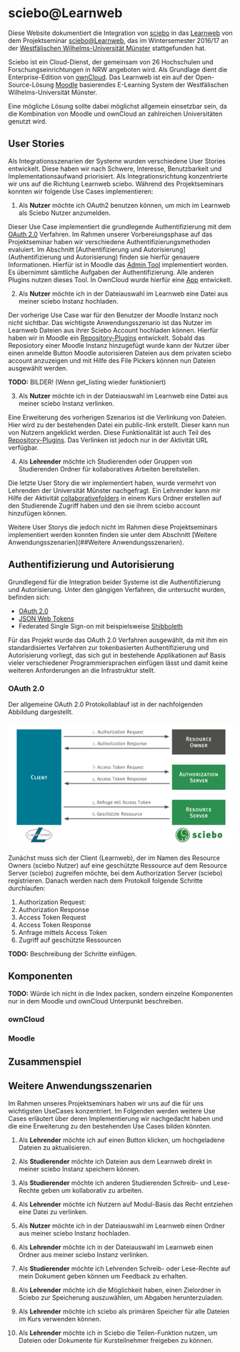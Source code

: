 # sciebo@Learnweb
Diese Website dokumentiert die Integration von [sciebo](https://www.sciebo.de/) in das [Learnweb](https://www.uni-muenster.de/LearnWeb/learnweb2/) 
von dem Projektseminar [sciebo@Learnweb](https://www.wi.uni-muenster.de/de/studierende/lehrangebot/227197), das im Wintersemester 2016/17 an der [Westfälischen Wilhelms-Universität Münster](http://www.uni-muenster.de/) stattgefunden hat.

Sciebo ist ein Cloud-Dienst, der gemeinsam von 26 Hochschulen und Forschungseinrichtungen in NRW angeboten wird. Als Grundlage dient die Enterprise-Edition von [ownCloud](https://owncloud.org/). 
Das Learnweb ist ein auf der Open-Source-Lösung [Moodle](https://moodle.org/) basierendes E-Learning System der Westfälischen Wilhelms-Universität Münster.

Eine mögliche Lösung sollte dabei möglichst allgemein einsetzbar sein, da die Kombination von Moodle und ownCloud an zahlreichen Universitäten genutzt wird.

## User Stories
Als Integrationsszenarien der Systeme wurden verschiedene User Stories entwickelt. 
Diese haben wir nach Schwere, Interesse, Benutzbarkeit und Implementationsaufwand priorisiert. 
Als Integrationsrichtung konzentrierte wir uns auf die Richtung Learnweb <i class="fa fa-long-arrow-right" aria-hidden="true"></i> sciebo. 
Während des Projektseminars konnten wir folgende Use Cases implementieren:

1. Als **Nutzer** möchte ich OAuth2 benutzen können, um mich im Learnweb als Sciebo Nutzer anzumelden.

Dieser Use Case implementiert die grundlegende Authentifizierung mit dem [OAuth 2.0](https://oauth.net/2/) Verfahren.
Im Rahmen unserer Vorbereiungsphase auf das Projektseminar haben wir verschiedene Authentifizierungsmethoden evaluiert. Im Abschnitt
 [Authentifizierung und Autorisierung](Authentifizierung und Autorisierung) finden sie hierfür genauere Informationen. Hierfür ist in Moodle das
 [Admin Tool](moodle/admin-tool.md) implementiert worden. Es übernimmt sämtliche Aufgaben der Authentifizierung. Alle anderen Plugins nutzen dieses Tool.
 In OwnCloud wurde hierfür eine [App](/owncloud/technische-umsetzung.md) entwickelt.
 
2. Als **Nutzer** möchte ich in der Dateiauswahl im Learnweb eine Datei aus meiner sciebo Instanz hochladen. 

Der vorherige Use Case war für den Benutzer der Moodle Instanz noch nicht sichtbar. Das wichtigste Anwendungsszenario ist das Nutzer im Learnweb Dateien aus ihrer 
Sciebo Account hochladen können. Hierfür haben wir in Moodle ein [Repository-Plugins](/moodle/repository.md) entwickelt. Sobald das Reposiotory einer Moodle 
Instanz hinzugefügt wurde kann der Nutzer über einen anmelde Button Moodle autorisieren Dateien aus dem privaten sciebo account anzuzeigen 
und mit Hilfe des File Pickers können nun Dateien ausgewählt werden.
<div class="alert alert-danger">
  <strong>TODO:</strong> BILDER! (Wenn get_listing wieder funktioniert)
</div>

3. Als **Nutzer** möchte ich in der Dateiauswahl im Learnweb eine Datei aus meiner sciebo Instanz verlinken.

Eine Erweiterung des vorherigen Szenarios ist die Verlinkung von Dateien. Hier wird zu der bestehenden Datei ein public-link erstellt.
Dieser kann nun von Nutzern angeklickt werden. Diese Funktionalität ist auch Teil des [Repository-Plugins](/moodle/repository.md). Das Verlinken ist 
jedoch nur in der Aktivität URL verfügbar.

4. Als **Lehrender** möchte ich Studierenden oder Gruppen von Studierenden Ordner für kollaboratives Arbeiten bereitstellen. 

Die letzte User Story die wir implementiert haben, wurde vermehrt von Lehrenden der Universität Münster nachgefragt. Ein Lehrender kann mir Hilfe der
Aktivität [collaborativefolders](/moodle/activity.md) in einem Kurs Ordner erstellen auf den Studierende Zugriff haben und den sie ihrem sciebo account hinzufügen können.

Weitere User Storys die jedoch nicht im Rahmen diese Projektseminars implementiert werden konnten finden sie unter dem Abschnitt 
[Weitere Anwendungsszenarien](##Weitere Anwendungsszenarien).
## Authentifizierung und Autorisierung
Grundlegend für die Integration beider Systeme ist die Authentifizierung und Autorisierung. Unter den gängigen Verfahren, die untersucht wurden, befinden sich:

* [OAuth 2.0](https://oauth.net/2/)
* [JSON Web Tokens](https://jwt.io/)
* Federated Single Sign-on mit beispielsweise [Shibboleth](https://shibboleth.net/)

Für das Projekt wurde das OAuth 2.0 Verfahren ausgewählt, da mit ihm ein standardisiertes Verfahren zur tokenbasierten Authentifizierung und 
Autorisierung vorliegt, das sich gut in bestehende Applikationen auf Basis vieler verschiedener Programmiersprachen einfügen lässt und damit keine weiteren Anforderungen an die Infrastruktur stellt.

### OAuth 2.0
Der allgemeine OAuth 2.0 Protokollablauf ist in der nachfolgenden Abbildung dargestellt.

![Authorization Code Flow](images/oauth-allgemein.svg)

Zunächst muss sich der Client (Learnweb), der im Namen des Resource Owners (sciebo Nutzer) auf eine geschützte Ressource auf dem Resource Server (sciebo) zugreifen möchte, 
bei dem Authorization Server (sciebo) registrieren. Danach werden nach dem Protokoll folgende Schritte durchlaufen:

1. Authorization Request:
2. Authorization Response
3. Access Token Request
4. Access Token Response
5. Anfrage mittels Access Token
6. Zugriff auf geschützte Ressourcen

<div class="alert alert-danger">
  <strong>TODO:</strong> Beschreibung der Schritte einfügen.
</div>

## Komponenten
<div class="alert alert-danger">
  <strong>TODO:</strong> Würde ich nicht in die Index packen, sondern einzelne Komponenten nur in dem Moodle und ownCloud Unterpunkt beschreiben.
</div>

### ownCloud

### Moodle

## Zusammenspiel

## Weitere Anwendungsszenarien

Im Rahmen unseres Projektseminars haben wir uns auf die für uns wichtigsten UseCases konzentriert. Im Folgenden werden weitere Use Cases erläutert
über deren Implementierung wir nachgedacht haben und die eine Erweiterung zu den bestehenden Use Cases bilden könnten.

1. Als **Lehrender** möchte ich auf einen Button klicken, um hochgeladene Dateien zu aktualisieren.

2. Als **Studierender** möchte ich Dateien aus dem Learnweb direkt in meiner sciebo Instanz speichern können.

3. Als **Studierender** möchte ich anderen Studierenden Schreib- und Lese-Rechte geben um kollaborativ zu arbeiten. 

4. Als **Lehrender** möchte ich Nutzern auf Modul-Basis das Recht entziehen eine Datei zu verlinken.

5. Als **Nutzer** möchte ich in der Dateiauswahl im Learnweb einen Ordner aus meiner sciebo Instanz hochladen.

6. Als **Lehrender** möchte ich in der Dateiauswahl im Learnweb einen Ordner aus meiner sciebo Instanz verlinken.

7. Als **Studierender** möchte ich Lehrenden Schreib- oder Lese-Rechte auf mein Dokument geben können um Feedback zu erhalten.

8. Als **Lehrender** möchte ich die Möglichkeit haben, einen Zielordner in Sciebo zur Speicherung auszuwählen, um Abgaben herunterzuladen.

9. Als **Lehrender** möchte ich sciebo als primären Speicher für alle Dateien im Kurs verwenden können.

10. Als **Lehrender** möchte ich in Sciebo die Teilen-Funktion nutzen, um Dateien oder Dokumente für Kursteilnehmer freigeben zu können.



